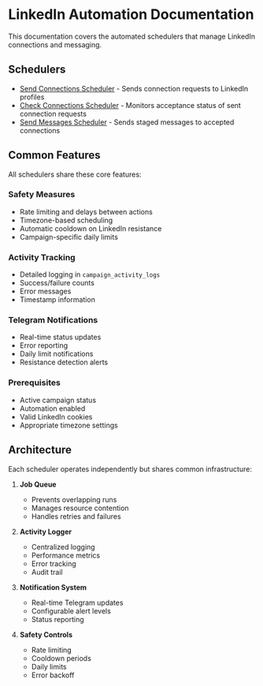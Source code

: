 # LinkedIn Automation Documentation

This documentation covers the automated schedulers that manage LinkedIn connections and messaging.

## Schedulers

- [Send Connections Scheduler](send-connections-scheduler.md) - Sends connection requests to LinkedIn profiles
- [Check Connections Scheduler](check-connections-scheduler.md) - Monitors acceptance status of sent connection requests
- [Send Messages Scheduler](send-messages-scheduler.md) - Sends staged messages to accepted connections

## Common Features

All schedulers share these core features:

### Safety Measures
- Rate limiting and delays between actions
- Timezone-based scheduling
- Automatic cooldown on LinkedIn resistance
- Campaign-specific daily limits

### Activity Tracking
- Detailed logging in `campaign_activity_logs`
- Success/failure counts
- Error messages
- Timestamp information

### Telegram Notifications
- Real-time status updates
- Error reporting
- Daily limit notifications
- Resistance detection alerts

### Prerequisites
- Active campaign status
- Automation enabled
- Valid LinkedIn cookies
- Appropriate timezone settings

## Architecture

Each scheduler operates independently but shares common infrastructure:

1. **Job Queue**
   - Prevents overlapping runs
   - Manages resource contention
   - Handles retries and failures

2. **Activity Logger**
   - Centralized logging
   - Performance metrics
   - Error tracking
   - Audit trail

3. **Notification System**
   - Real-time Telegram updates
   - Configurable alert levels
   - Status reporting

4. **Safety Controls**
   - Rate limiting
   - Cooldown periods
   - Daily limits
   - Error backoff 